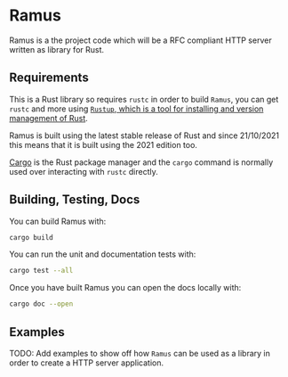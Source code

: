
# Ramus

Ramus is a the project code which will be a RFC compliant HTTP server written as library for
Rust.

## Requirements

This is a Rust library so requires `rustc` in order to build `Ramus`, you can get `rustc` and more
using [`Rustup`, which is a tool for installing and version management of Rust](https://www.rust-lang.org/learn/get-started).

Ramus is built using the latest stable release of Rust and since 21/10/2021 this means that it is
built using the 2021 edition too.

[Cargo](https://doc.rust-lang.org/cargo/index.html) is the Rust package manager and the `cargo`
command is normally used over interacting with `rustc` directly.

## Building, Testing, Docs

You can build Ramus with:

```bash
cargo build 
```

You can run the unit and documentation tests with:

```bash
cargo test --all
```

Once you have built Ramus you can open the docs locally with:

```bash
cargo doc --open 
```


## Examples

TODO: Add examples to show off how `Ramus` can be used as a library in order to create a HTTP server
application.


